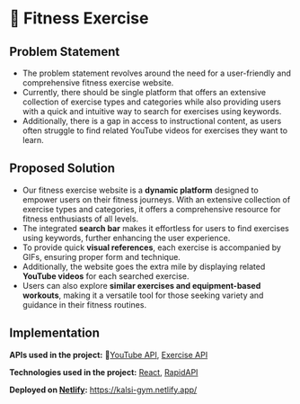# 🚀 Fitness Exercise

## Problem Statement

* The problem statement revolves around the need for a user-friendly and comprehensive fitness exercise website. 
* Currently, there should be single platform that offers an extensive collection of exercise types and categories while also providing users with a quick and intuitive way to search for exercises using keywords.
* Additionally, there is a gap in access to instructional content, as users often struggle to find related YouTube videos for exercises they want to learn. 

## Proposed Solution

* Our fitness exercise website is a **dynamic platform** designed to empower users on their fitness journeys. With an extensive collection of exercise types and categories, it offers a comprehensive resource for fitness enthusiasts of all levels.
* The integrated **search bar** makes it effortless for users to find exercises using keywords, further enhancing the user experience. 
* To provide quick **visual references**, each exercise is accompanied by GIFs, ensuring proper form and technique. 
* Additionally, the website goes the extra mile by displaying related **YouTube videos** for each searched exercise.
* Users can also explore **similar exercises and equipment-based workouts**, making it a versatile tool for those seeking variety and guidance in their fitness routines.


## Implementation

**APIs used in the project:** 🔗[YouTube API](https://rapidapi.com/h0p3rwe/api/youtube-search-and-download?utm_source=youtube.com%2FJavaScriptMastery&utm_medium=referral&utm_campaign=DevRel%2F), [Exercise API](https://rapidapi.com/justin-WFnsXH_t6/api/exercisedb/)

**Technologies used in the project:** [React](https://react.dev/blog/2023/03/16/introducing-react-dev), [RapidAPI](https://rapidapi.com/)

**Deployed on [Netlify](https://www.netlify.com/):**
https://kalsi-gym.netlify.app/


